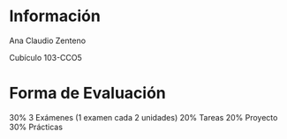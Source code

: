 # Información

Ana Claudio Zenteno

Cubículo 103-CCO5

# Forma de Evaluación

30% 3 Exámenes (1 examen cada 2 unidades)
20% Tareas
20% Proyecto
30% Prácticas
